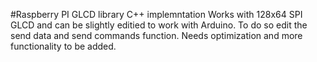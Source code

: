 #Raspberry PI GLCD library
C++ implemntation
Works with 128x64 SPI GLCD and can be slightly editied to work with Arduino.
To do so edit the send data and send commands function.
Needs optimization and more functionality to be added.

